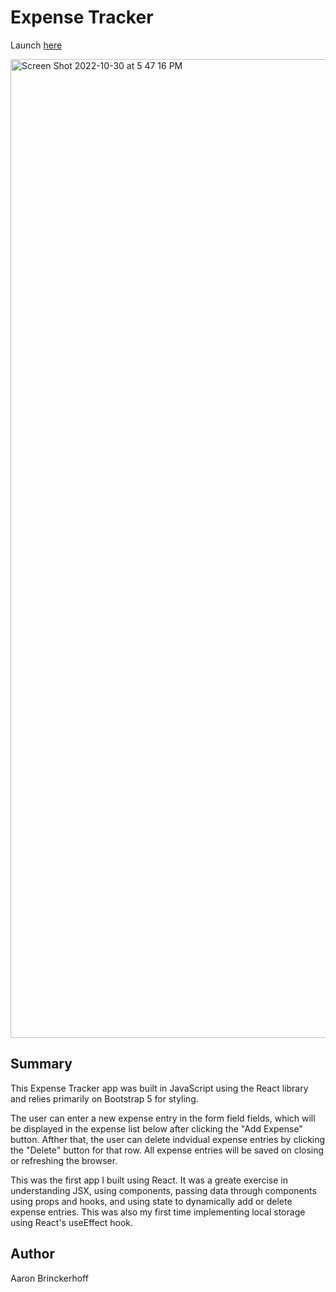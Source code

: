# Expense Tracker

Launch <a href='https://expense-tracker-sdmm.herokuapp.com/'>here</a>

<img width="1566" alt="Screen Shot 2022-10-30 at 5 47 16 PM" src="https://user-images.githubusercontent.com/108595340/198910899-1e6d5af4-aaa2-47eb-9ac7-134ec83cd586.png">

## Summary

This Expense Tracker app was built in JavaScript using the React library and relies primarily on Bootstrap 5 for styling.

The user can enter a new expense entry in the form field fields, which will be displayed in the expense list below after clicking the "Add Expense" button. Afther that, the user can delete indvidual expense entries by clicking the "Delete" button for that row. All expense entries will be saved on closing or refreshing the browser.

This was the first app I built using React. It was a greate exercise in understanding JSX, using components, passing data through components using props and hooks, and using state to dynamically add or delete expense entries. This was also my first time implementing local storage using React's useEffect hook.

## Author

Aaron Brinckerhoff